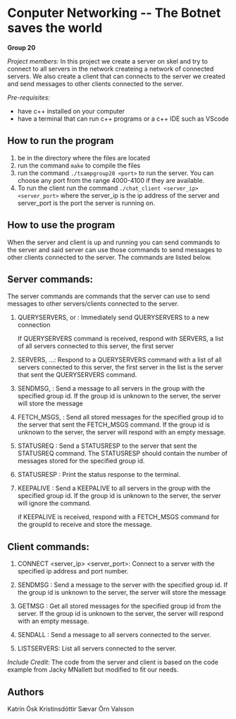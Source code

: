 # Conputer Networking -- The Botnet saves the world

**Group 20**

_Project members:_
In this project we create a server on skel and try to connect to all servers in the network createing a network of connected servers. We also create a client that can connects to the server we created  and send messages to other clients connected to the server.

_Pre-requisites:_

- have c++ installed on your computer
- have a terminal that can run c++ programs or a c++ IDE such as VScode

## How to run the program

1. be in the directory where the files are located
2. run the command `make` to compile the files
3. run the command `./tsampgroup20 <port>` to run the server. You can choose any port from the range 4000-4100 if they are available.
4. To run the client run the command `./chat_client <server_ip> <server_port>` where the server_ip is the ip address of the server and server_port is the port the server is running on.

## How to use the program

When the server and client is up and running you can send commands to the server and said server can use those commands to send messages to other clients connected to the server. The commands are listed below.

## Server commands:

The server commands are commands that the server can use to send messages to other servers/clients connected to the server.

1. QUERYSERVERS, <GroupId> or <GroupId> <ServerIp> <ServerPort>: 
    Immediately send QUERYSERVERS to a new connection

    If QUERYSERVERS command is received, respond with SERVERS, a list of all servers connected to this server, the first server 

2. SERVERS, <GroupId> <ServerIp> <ServerPort> <ServerIp> <ServerPort> ...: 
    Respond to a QUERYSERVERS command with a list of all servers connected to this server, the first server in the list is the server that sent the QUERYSERVERS command.

3. SENDMSG, <GroupId> <Message>: 
    Send a message to all servers in the group with the specified group id. If the group id is unknown to the server, the server will store the message

4. FETCH_MSGS, <GroupId>: 
    Send all stored messages for the specified group id to the server that sent the FETCH_MSGS command. If the group id is unknown to the server, the server will respond with an empty message.

5. STATUSREQ <GroupId>: 
    Send a STATUSRESP to the server that sent the STATUSREQ command. The STATUSRESP should contain the number of messages stored for the specified group id.

6. STATUSRESP <GroupId> <NumberOfMessages>:
    Print the status response to the terminal.

7. KEEPALIVE <GroupId>: 
    Send a KEEPALIVE to all servers in the group with the specified group id. If the group id is unknown to the server, the server will ignore the command.

    if KEEPALIVE is received, respond with a FETCH_MSGS command for the groupId to receive and store the message.

## Client commands:

1. CONNECT <server_ip> <server_port>:
    Connect to a server with the specified ip address and port number. 

2. SENDMSG <GroupId> <Message>: 
    Send a message to the server with the specified group id. If the group id is unknown to the server, the server will store the message

3. GETMSG <GroupId>: 
    Get all stored messages for the specified group id from the server. If the group id is unknown to the server, the server will respond with an empty message.

4. SENDALL <Message>: 
    Send a message to all servers connected to the server.

5. LISTSERVERS: 
    List all servers connected to the server.


_Include Credit:_
The code from the server and client is based on the code example from Jacky MNallett but modified to fit our needs. 

## Authors
Katrín Ósk Kristinsdóttir
Sævar Örn Valsson
